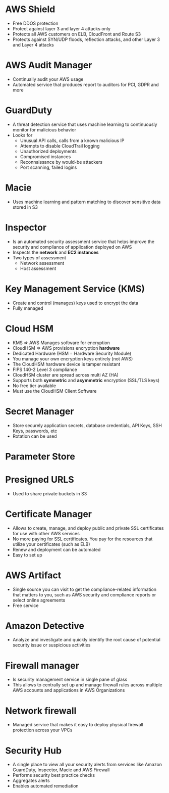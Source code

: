 # AWS Shield

- Free DDOS protection 
- Protect against layer 3 and layer 4 attacks only 
- Protects all AWS customers on ELB, CloudFront and Route S3
- Protects against SYN/UDP floods, reflection attacks, and other Layer 3 and Layer 4 attacks

# AWS Audit Manager 

- Continually audit your AWS usage 
- Automated service that produces report to auditors for PCI, GDPR and more

# GuardDuty

- A threat detection service that uses machine learning to continuously monitor for malicious behavior
- Looks for
  - Unusual API calls, calls from a known malicious IP
  - Attempts to disable CloudTrail logging 
  - Unauthorized deployments
  - Compromised instances 
  - Reconnaissance by would-be attackers 
  - Port scanning, failed logins 

# Macie

- Uses machine learning and pattern matching to discover sensitive data stored in S3

# Inspector 

- Is an automated security assessment service that helps improve the security and compliance of application deployed 
  on AWS 
- Inspects the **network** and **EC2 instances**
- Two types of assessment 
  - Network assessment 
  - Host assessment 

# Key Management Service (KMS)

- Create and control (manages) keys used to encrypt the data 
- Fully managed 

# Cloud HSM

- KMS => AWS Manages software for encryption
- CloudHSM => AWS provisions encryption **hardware**
- Dedicated Hardware (HSM = Hardware Security Module)
- You manage your own encryption keys entirely (not AWS)
- The CloudHSM hardware device is tamper resistant
- FIPS 140-2 Level 3 compliance
- CloudHSM cluster are spread across multi AZ (HA)
- Supports both **symmetric** and **asymmetric** encryption (SSL/TLS keys)
- No free tier available
- Must use the CloudHSM Client Software

# Secret Manager 

- Store securely application secrets, database credentials, API Keys, SSH Keys, passwords, etc 
- Rotation can be used  

# Parameter Store 


# Presigned URLS 

- Used to share private buckets in S3 

# Certificate Manager

- Allows to create, manage, and deploy public and private SSL certificates for use with other AWS services 
- No more paying for SSL certificates. You pay for the resources that utilize your certificates (such as ELB)
- Renew and deployment can be automated
- Easy to set up 

# AWS Artifact 

- Single source you can visit to get the compliance-related information that matters to you, such as AWS security and 
  compliance reports or select online agreements
- Free service

# Amazon Detective 

- Analyze and investigate and quickly identify the root cause of potential security issue or suspicious activities

# Firewall manager 

- Is security management service in single pane of glass
- This allows to centrally set up and manage firewall rules across multiple AWS accounts and applications in
  AWS Organizations

# Network firewall 

- Managed service that makes it easy to deploy physical firewall protection across your VPCs

# Security Hub 

- A single place to view all your security alerts from services like Amazon GuardDuty, Inspector, Macie 
  and AWS Firewall
- Performs security best practice checks
- Aggregates alerts
- Enables automated remediation
